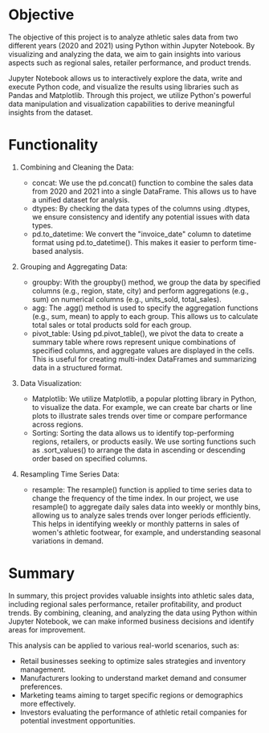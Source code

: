 # Objective

The objective of this project is to analyze athletic sales data from two different years (2020 and 2021) using Python within Jupyter Notebook. By visualizing and analyzing the data, we aim to gain insights into various aspects such as regional sales, retailer performance, and product trends.

Jupyter Notebook allows us to interactively explore the data, write and execute Python code, and visualize the results using libraries such as Pandas and Matplotlib. Through this project, we utilize Python's powerful data manipulation and visualization capabilities to derive meaningful insights from the dataset.

# Functionality

1. Combining and Cleaning the Data:
    - concat: We use the pd.concat() function to combine the sales data from 2020 and 2021 into a single DataFrame. This allows us to have a unified dataset for analysis.
    - dtypes: By checking the data types of the columns using .dtypes, we ensure consistency and identify any potential issues with data types.
    - pd.to_datetime: We convert the "invoice_date" column to datetime format using pd.to_datetime(). This makes it easier to perform time-based analysis.

2. Grouping and Aggregating Data:
    - groupby: With the groupby() method, we group the data by specified columns (e.g., region, state, city) and perform aggregations (e.g., sum) on numerical columns (e.g., units_sold, total_sales).
    - agg: The .agg() method is used to specify the aggregation functions (e.g., sum, mean) to apply to each group. This allows us to calculate total sales or total products sold for each group.
    - pivot_table: Using pd.pivot_table(), we pivot the data to create a summary table where rows represent unique combinations of specified columns, and aggregate values are displayed in the cells. This is useful for creating multi-index DataFrames and summarizing data in a structured format.

3. Data Visualization:
    - Matplotlib: We utilize Matplotlib, a popular plotting library in Python, to visualize the data. For example, we can create bar charts or line plots to illustrate sales trends over time or compare performance across regions.
    - Sorting: Sorting the data allows us to identify top-performing regions, retailers, or products easily. We use sorting functions such as .sort_values() to arrange the data in ascending or descending order based on specified columns.

4. Resampling Time Series Data:
    - resample: The resample() function is applied to time series data to change the frequency of the time index. In our project, we use resample() to aggregate daily sales data into weekly or monthly bins, allowing us to analyze sales trends over longer periods efficiently. This helps in identifying weekly or monthly patterns in sales of women's athletic footwear, for example, and understanding seasonal variations in demand.

# Summary

In summary, this project provides valuable insights into athletic sales data, including regional sales performance, retailer profitability, and product trends. By combining, cleaning, and analyzing the data using Python within Jupyter Notebook, we can make informed business decisions and identify areas for improvement.

This analysis can be applied to various real-world scenarios, such as:

- Retail businesses seeking to optimize sales strategies and inventory management.
- Manufacturers looking to understand market demand and consumer preferences.
- Marketing teams aiming to target specific regions or demographics more effectively.
- Investors evaluating the performance of athletic retail companies for potential investment opportunities.
